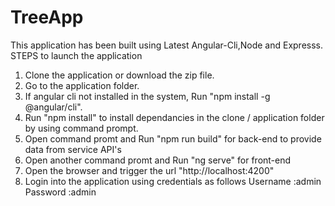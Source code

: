 # TreeApp
This application has been built using Latest Angular-Cli,Node and Expresss.
STEPS to launch the application
  1. Clone the application or download the zip file.
  2. Go to the application folder.
  3. If angular cli not installed in the system, Run "npm install -g @angular/cli".
  4. Run "npm install" to install dependancies in the clone / application folder by using command prompt.
  5. Open command promt and Run "npm run build" for back-end to provide data from service API's
  6. Open another command promt and Run "ng serve" for front-end
  7. Open the browser and trigger the url "http://localhost:4200"
  8. Login into the application using credentials as follows
       Username :admin
       Password :admin
